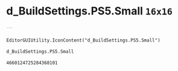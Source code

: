 # d_BuildSettings.PS5.Small `16x16`
<img src="/img/d_BuildSettings.PS5.Small.png" width=16 height=16>

``` CSharp
EditorGUIUtility.IconContent("d_BuildSettings.PS5.Small")
```
```
d_BuildSettings.PS5.Small
```
```
4660124725284368101
```
